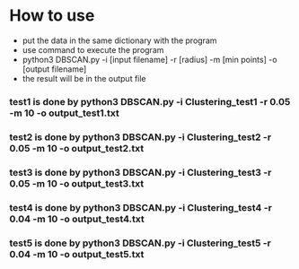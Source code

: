 # How to use
- put the data in the same dictionary with the program
- use command to execute the program
- python3 DBSCAN.py -i [input filename] -r [radius] -m [min points] -o [output filename]
- the result will be in the output file

### test1 is done by  python3 DBSCAN.py -i Clustering_test1 -r 0.05 -m 10 -o output_test1.txt
### test2 is done by  python3 DBSCAN.py -i Clustering_test2 -r 0.05 -m 10 -o output_test2.txt
### test3 is done by  python3 DBSCAN.py -i Clustering_test3 -r 0.05 -m 10 -o output_test3.txt
### test4 is done by  python3 DBSCAN.py -i Clustering_test4 -r 0.04 -m 10 -o output_test4.txt
### test5 is done by  python3 DBSCAN.py -i Clustering_test5 -r 0.04 -m 10 -o output_test5.txt
